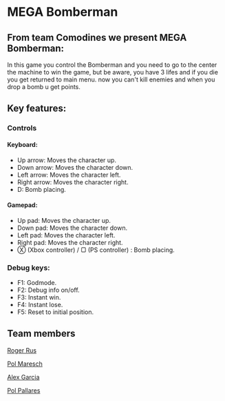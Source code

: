 # MEGA Bomberman

## From team Comodines we present MEGA Bomberman:

In this game you control the Bomberman and you need to go to the center the machine to win the game, but be aware, you have 3 lifes and if you die you get returned to main menu. now you can't kill enemies and when you drop a bomb u get points.

## Key features:

### Controls
#### Keyboard:

- Up arrow: Moves the character up.
- Down arrow: Moves the character down.
- Left arrow: Moves the character left.
- Right arrow: Moves the character right.
- D: Bomb placing.

#### Gamepad:

- Up pad: Moves the character up.
- Down pad: Moves the character down.
- Left pad: Moves the character left.
- Right pad: Moves the character right.
- &#9421; (Xbox controller) / ▢ (PS controller) : Bomb placing.
### Debug keys:

- F1: Godmode.
- F2: Debug info on/off.
- F3: Instant win.
- F4: Instant lose.
- F5: Reset to initial position.

## Team members

[Roger Rus](https://github.com/rusroger)

[Pol Maresch](https://github.com/rayolop20)

[Alex Garcia](https://github.com/MaralGS)

[Pol Pallares](https://github.com/Zeta115)


